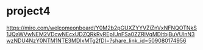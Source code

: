 # project4
<https://miro.com/welcomeonboard/Y0M2b2pGUXZYYVZiZnVxNFNQOTNkS1JQaWVwNEM2VDcwNEcxUDZQRkRyREpIUnFSa0ZZRlVqMDltbjBuVUlnN3wzNDU4NzY0NTM1NTE3MDIxMTg2fDI=?share_link_id=509080174956>
